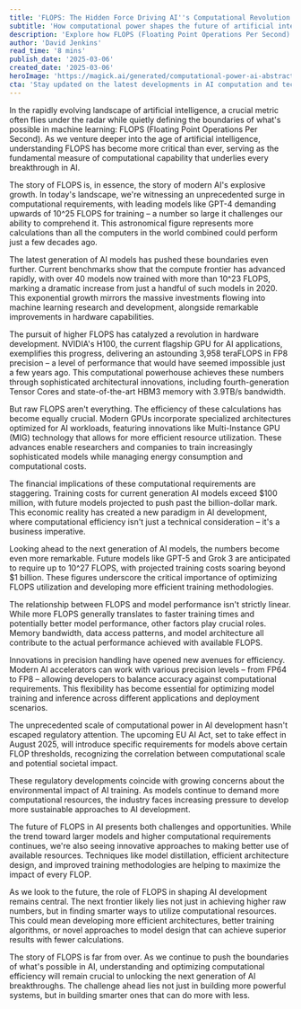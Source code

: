 ```yaml
---
title: 'FLOPS: The Hidden Force Driving AI''s Computational Revolution'
subtitle: 'How computational power shapes the future of artificial intelligence'
description: 'Explore how FLOPS (Floating Point Operations Per Second) has become the crucial metric driving AI advancement, from current computational demands to future challenges in efficiency and sustainability. Learn about the latest hardware innovations, economic implications, and regulatory considerations shaping the future of artificial intelligence.'
author: 'David Jenkins'
read_time: '8 mins'
publish_date: '2025-03-06'
created_date: '2025-03-06'
heroImage: 'https://magick.ai/generated/computational-power-ai-abstract.jpg'
cta: 'Stay updated on the latest developments in AI computation and technology. Follow us on LinkedIn for in-depth analysis and breaking news in the world of artificial intelligence.'
---
```


In the rapidly evolving landscape of artificial intelligence, a crucial metric often flies under the radar while quietly defining the boundaries of what's possible in machine learning: FLOPS (Floating Point Operations Per Second). As we venture deeper into the age of artificial intelligence, understanding FLOPS has become more critical than ever, serving as the fundamental measure of computational capability that underlies every breakthrough in AI.

The story of FLOPS is, in essence, the story of modern AI's explosive growth. In today's landscape, we're witnessing an unprecedented surge in computational requirements, with leading models like GPT-4 demanding upwards of 10^25 FLOPS for training – a number so large it challenges our ability to comprehend it. This astronomical figure represents more calculations than all the computers in the world combined could perform just a few decades ago.

The latest generation of AI models has pushed these boundaries even further. Current benchmarks show that the compute frontier has advanced rapidly, with over 40 models now trained with more than 10^23 FLOPS, marking a dramatic increase from just a handful of such models in 2020. This exponential growth mirrors the massive investments flowing into machine learning research and development, alongside remarkable improvements in hardware capabilities.

The pursuit of higher FLOPS has catalyzed a revolution in hardware development. NVIDIA's H100, the current flagship GPU for AI applications, exemplifies this progress, delivering an astounding 3,958 teraFLOPS in FP8 precision – a level of performance that would have seemed impossible just a few years ago. This computational powerhouse achieves these numbers through sophisticated architectural innovations, including fourth-generation Tensor Cores and state-of-the-art HBM3 memory with 3.9TB/s bandwidth.

But raw FLOPS aren't everything. The efficiency of these calculations has become equally crucial. Modern GPUs incorporate specialized architectures optimized for AI workloads, featuring innovations like Multi-Instance GPU (MIG) technology that allows for more efficient resource utilization. These advances enable researchers and companies to train increasingly sophisticated models while managing energy consumption and computational costs.

The financial implications of these computational requirements are staggering. Training costs for current generation AI models exceed $100 million, with future models projected to push past the billion-dollar mark. This economic reality has created a new paradigm in AI development, where computational efficiency isn't just a technical consideration – it's a business imperative.

Looking ahead to the next generation of AI models, the numbers become even more remarkable. Future models like GPT-5 and Grok 3 are anticipated to require up to 10^27 FLOPS, with projected training costs soaring beyond $1 billion. These figures underscore the critical importance of optimizing FLOPS utilization and developing more efficient training methodologies.

The relationship between FLOPS and model performance isn't strictly linear. While more FLOPS generally translates to faster training times and potentially better model performance, other factors play crucial roles. Memory bandwidth, data access patterns, and model architecture all contribute to the actual performance achieved with available FLOPS.

Innovations in precision handling have opened new avenues for efficiency. Modern AI accelerators can work with various precision levels – from FP64 to FP8 – allowing developers to balance accuracy against computational requirements. This flexibility has become essential for optimizing model training and inference across different applications and deployment scenarios.

The unprecedented scale of computational power in AI development hasn't escaped regulatory attention. The upcoming EU AI Act, set to take effect in August 2025, will introduce specific requirements for models above certain FLOP thresholds, recognizing the correlation between computational scale and potential societal impact.

These regulatory developments coincide with growing concerns about the environmental impact of AI training. As models continue to demand more computational resources, the industry faces increasing pressure to develop more sustainable approaches to AI development.

The future of FLOPS in AI presents both challenges and opportunities. While the trend toward larger models and higher computational requirements continues, we're also seeing innovative approaches to making better use of available resources. Techniques like model distillation, efficient architecture design, and improved training methodologies are helping to maximize the impact of every FLOP.

As we look to the future, the role of FLOPS in shaping AI development remains central. The next frontier likely lies not just in achieving higher raw numbers, but in finding smarter ways to utilize computational resources. This could mean developing more efficient architectures, better training algorithms, or novel approaches to model design that can achieve superior results with fewer calculations.

The story of FLOPS is far from over. As we continue to push the boundaries of what's possible in AI, understanding and optimizing computational efficiency will remain crucial to unlocking the next generation of AI breakthroughs. The challenge ahead lies not just in building more powerful systems, but in building smarter ones that can do more with less.